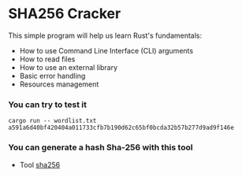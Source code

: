 # SHA256 Cracker

This simple program will help us learn Rust's fundamentals:

 - How to use Command Line Interface (CLI) arguments
 - How to read files
 - How to use an external library
 - Basic error handling
 - Resources management

### You can try to test it
```
cargo run -- wordlist.txt a591a6d40bf420404a011733cfb7b190d62c65bf0bcda32b57b277d9ad9f146e
```
### You can generate a hash Sha-256 with this tool
 - Tool [sha256 ](https://hash.online-convert.com/es/generador-sha256)